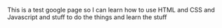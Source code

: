 This is a test google page so I can learn how to use HTML and CSS and Javascript and stuff to do the things and learn the stuff